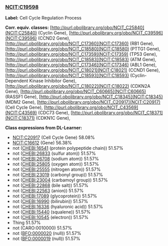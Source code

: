 
### [NCIT:C19598](http://purl.obolibrary.org/obo/NCIT_C19598)
**Label:** Cell Cycle Regulation Process

**Corr. equiv. classes:** [http://purl.obolibrary.org/obo/NCIT_C25840](NCIT:C25840) (Cyclin Gene), [http://purl.obolibrary.org/obo/NCIT_C39596](NCIT:C39596) (CCND2 Gene), [http://purl.obolibrary.org/obo/NCIT_C17360](NCIT:C17360) (RB1 Gene), [http://purl.obolibrary.org/obo/NCIT_C18580](NCIT:C18580) (PTTG1 Gene), [http://purl.obolibrary.org/obo/NCIT_C17359](NCIT:C17359) (TP53 Gene), [http://purl.obolibrary.org/obo/NCIT_C18583](NCIT:C18583) (ATM Gene), [http://purl.obolibrary.org/obo/NCIT_C17346](NCIT:C17346) (ABL1 Gene), [http://purl.obolibrary.org/obo/NCIT_C18021](NCIT:C18021) (CCND1 Gene), [http://purl.obolibrary.org/obo/NCIT_C18593](NCIT:C18593) (Cyclin-Dependent Kinase Inhibitor Gene), [http://purl.obolibrary.org/obo/NCIT_C18022](NCIT:C18022) (CDKN2A Gene), [http://purl.obolibrary.org/obo/NCIT_C60665](NCIT:C60665) (RASSF1 Gene), [http://purl.obolibrary.org/obo/NCIT_C18345](NCIT:C18345) (MDM2 Gene), [http://purl.obolibrary.org/obo/NCIT_C20917](NCIT:C20917) (Cell Cycle Gene), [http://purl.obolibrary.org/obo/NCIT_C43569](NCIT:C43569) (CDC73 Gene), [http://purl.obolibrary.org/obo/NCIT_C18371](NCIT:C18371) (CDKN1C Gene), 

**Class expressions from DL-Learner:**

- [NCIT:C20917](http://purl.obolibrary.org/obo/NCIT_C20917) (Cell Cycle Gene) 58.08%
- [NCIT:C16612](http://purl.obolibrary.org/obo/NCIT_C16612) (Gene) 56.38%
- not ([CHEBI:16541](http://purl.obolibrary.org/obo/CHEBI_16541) (protein polypeptide chain)) 51.57%
- not ([CHEBI:26833](http://purl.obolibrary.org/obo/CHEBI_26833) (sulfur atom)) 51.57%
- not ([CHEBI:26708](http://purl.obolibrary.org/obo/CHEBI_26708) (sodium atom)) 51.57%
- not ([CHEBI:25805](http://purl.obolibrary.org/obo/CHEBI_25805) (oxygen atom)) 51.57%
- not ([CHEBI:25555](http://purl.obolibrary.org/obo/CHEBI_25555) (nitrogen atom)) 51.57%
- not ([CHEBI:23019](http://purl.obolibrary.org/obo/CHEBI_23019) (carbonyl group)) 51.57%
- not ([CHEBI:23004](http://purl.obolibrary.org/obo/CHEBI_23004) (carbamoyl group)) 51.57%
- not ([CHEBI:22868](http://purl.obolibrary.org/obo/CHEBI_22868) (bile salt)) 51.57%
- not ([CHEBI:22563](http://purl.obolibrary.org/obo/CHEBI_22563) (anion)) 51.57%
- not ([CHEBI:17089](http://purl.obolibrary.org/obo/CHEBI_17089) (glycoprotein)) 51.57%
- not ([CHEBI:16990](http://purl.obolibrary.org/obo/CHEBI_16990) (bilirubin)) 51.57%
- not ([CHEBI:16336](http://purl.obolibrary.org/obo/CHEBI_16336) (hyaluronic acid)) 51.57%
- not ([CHEBI:15440](http://purl.obolibrary.org/obo/CHEBI_15440) (squalene)) 51.57%
- not ([CHEBI:10545](http://purl.obolibrary.org/obo/CHEBI_10545) (electron)) 51.57%
- Thing 51.57%
- not (CARO:0010000) 51.57%
- not ([BFO:0000020](http://purl.obolibrary.org/obo/BFO_0000020) (null)) 51.57%
- not ([BFO:0000019](http://purl.obolibrary.org/obo/BFO_0000019) (null)) 51.57%


